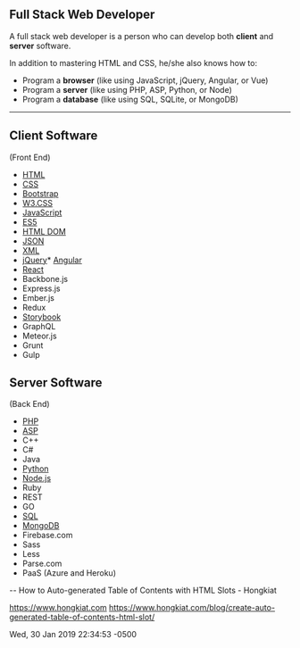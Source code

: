 
## Full Stack Web Developer

A full stack web developer is a person who can develop both **client** and 
**server** software.

In addition to mastering HTML and CSS, he/she also knows how to:

* Program a **browser** (like using JavaScript, jQuery, Angular, or Vue)
* Program a **server** (like using PHP, ASP, Python, or Node)
* Program a **database** (like using SQL, SQLite, or MongoDB)

---

## Client Software  
(Front End)

* [HTML][0]
* [CSS][1]
* [Bootstrap][2]
* [W3.CSS][3]
* [JavaScript][4]
* [ES5][5]
* [HTML DOM][6]
* [JSON][7]
* [XML][8]
* [jQuery][9][][9]* [][9][Angular][10]
* [React][11]
* Backbone.js
* Express.js
* Ember.js
* Redux
* [Storybook][12]
* GraphQL
* Meteor.js
* Grunt
* Gulp

## Server Software  
(Back End)

* [PHP][13]
* [ASP][14]
* C++
* C\#
* Java
* [Python][15]
* [Node.js][16]
* Ruby
* REST
* GO
* [SQL][17]
* [MongoDB][18]
* Firebase.com
* Sass
* Less
* Parse.com
* PaaS (Azure and Heroku)

[0]: https://www.w3schools.com/whatis/whatis_html.asp
[1]: https://www.w3schools.com/whatis/whatis_css.asp
[2]: https://www.w3schools.com/whatis/whatis_bootstrap.asp
[3]: https://www.w3schools.com/whatis/whatis_w3css.asp
[4]: https://www.w3schools.com/whatis/whatis_js.asp
[5]: https://www.w3schools.com/whatis/whatis_es5.asp
[6]: https://www.w3schools.com/whatis/whatis_htmldom.asp
[7]: https://www.w3schools.com/whatis/whatis_json.asp
[8]: https://www.w3schools.com/whatis/whatis_xml.asp
[9]: https://www.w3schools.com/jquery/default.asp
[10]: https://www.w3schools.com/whatis/whatis_angularjs.asp
[11]: https://www.w3schools.com/whatis/whatis_react.asp
[12]: https://storybook.js.org/basics/quick-start-guide/
[13]: https://www.w3schools.com/php/default.asp
[14]: https://www.w3schools.com/asp/default.asp
[15]: https://www.w3schools.com/python/default.asp
[16]: https://www.w3schools.com/nodejs/default.asp
[17]: https://www.w3schools.com/whatis/whatis_sql.asp
[18]: https://www.w3schools.com/nodejs/nodejs_mongodb.asp

 
--
How to Auto-generated Table of Contents with HTML Slots - Hongkiat

 https://www.hongkiat.com
 https://www.hongkiat.com/blog/create-auto-generated-table-of-contents-html-slot/ 

Wed, 30 Jan 2019 22:34:53 -0500

